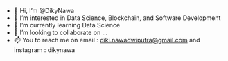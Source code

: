 - 👋 Hi, I’m @DikyNawa
- 👀 I’m interested in Data Science, Blockchain, and Software Development
- 🌱 I’m currently learning Data Science
- 💞️ I’m looking to collaborate on ...
- 📫 You to reach me on email : diki.nawadwiputra@gmail.com and instagram : dikynawa 

<!---
DikyNawa/DikyNawa is a ✨ special ✨ repository because its `README.md` (this file) appears on your GitHub profile.
You can click the Preview link to take a look at your changes.
--->
